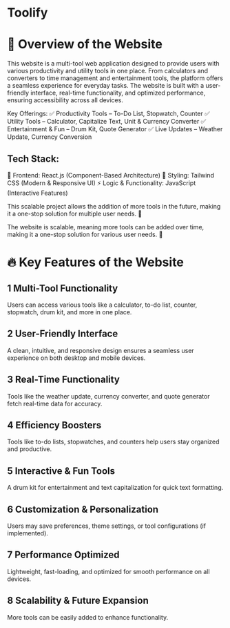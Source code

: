 # Toolify

# 🌟 Overview of the Website
This website is a multi-tool web application designed to provide users with various productivity and utility tools in one place. From calculators and converters to time management and entertainment tools, the platform offers a seamless experience for everyday tasks. The website is built with a user-friendly interface, real-time functionality, and optimized performance, ensuring accessibility across all devices.

Key Offerings:
✅ Productivity Tools – To-Do List, Stopwatch, Counter
✅ Utility Tools – Calculator, Capitalize Text, Unit & Currency Converter
✅ Entertainment & Fun – Drum Kit, Quote Generator
✅ Live Updates – Weather Update, Currency Conversion
## Tech Stack:
🚀 Frontend: React.js (Component-Based Architecture)
🎨 Styling: Tailwind CSS (Modern & Responsive UI)
⚡ Logic & Functionality: JavaScript (Interactive Features)

This scalable project allows the addition of more tools in the future, making it a one-stop solution for multiple user needs. 🚀

The website is scalable, meaning more tools can be added over time, making it a one-stop solution for various user needs. 🚀
# 🔥 Key Features of the Website
## 1 Multi-Tool Functionality
Users can access various tools like a calculator, to-do list, counter, stopwatch, drum kit, and more in one place.
## 2️ User-Friendly Interface
A clean, intuitive, and responsive design ensures a seamless user experience on both desktop and mobile devices.
## 3️ Real-Time Functionality
Tools like the weather update, currency converter, and quote generator fetch real-time data for accuracy.
## 4️ Efficiency Boosters
Tools like to-do lists, stopwatches, and counters help users stay organized and productive.
## 5 Interactive & Fun Tools
A drum kit for entertainment and text capitalization for quick text formatting.
## 6 Customization & Personalization
Users may save preferences, theme settings, or tool configurations (if implemented).
## 7 Performance Optimized
Lightweight, fast-loading, and optimized for smooth performance on all devices.
## 8 Scalability & Future Expansion
More tools can be easily added to enhance functionality.
